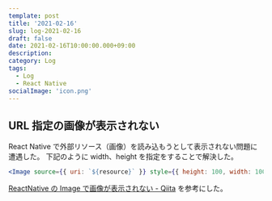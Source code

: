 ```yaml
---
template: post
title: '2021-02-16'
slug: log-2021-02-16
draft: false
date: 2021-02-16T10:00:00.000+09:00
description:
category: Log
tags:
  - Log
  - React Native
socialImage: 'icon.png'
---
```


## URL 指定の画像が表示されない

React Native で外部リソース（画像）を読み込もうとして表示されない問題に遭遇した。
下記のように width、height を指定をすることで解決した。

```jsx
<Image source={{ uri: `${resource}` }} style={{ height: 100, width: 100 }} />
```

[ReactNative の Image で画像が表示されない - Qiita](https://qiita.com/ozaki25/items/d98ba7436c6e2f7841f0) を参考にした。
